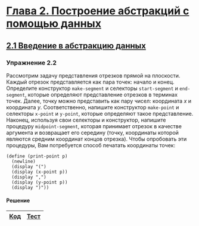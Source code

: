 # [Глава 2. Построение абстракций с помощью данных](index.md#Глава-2-Построение-абстракций-с-помощью-данных)
## [2.1 Введение в абстракцию данных](index.md#21-Введение-в-абстракцию-данных)

### Упражнение 2.2
Рассмотрим задачу представления отрезков прямой на плоскости. Каждый отрезок
представляется как пара точек: начало и конец. Определите конструктор
`make-segment` и селекторы `start-segment` и `end-segment`, которые определяют
представление отрезков в терминах точек. Далее, точку можно представить как пару
чисел: координата _x_ и координата _y_. Соответственно, напишите конструктор
`make-point` и селекторы `x-point` и `y-point`, которые определяют такое
представление. Наконец, используя свои селекторы и конструктор, напишите
процедуру `midpoint-segment`, которая принимает отрезок в качестве аргумента и
возвращает его середину (точку, координаты которой являются средним координат
концов отрезка). Чтобы опробовать эти процедуры, Вам потребуется способ печатать
координаты точек:

```racket
(define (print-point p)
  (newline)
  (display "(")
  (display (x-point p))
  (display ",")
  (display (y-point p))
  (display ")"))
```

#### Решение
[Код](../../src/chapter02/exercise_2_02.rkt) | [Тест](../../test/chapter02/test_exercise_2_02.rkt)
--- | ---

